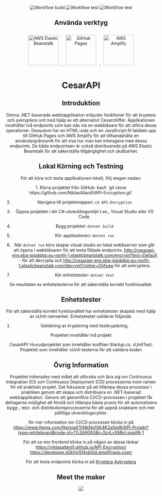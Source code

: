 <div align="center">

![Workflow build](https://github.com/NiklasAllard1/API-Encryption/actions/workflows/aws_deploy.yml/badge.svg)
![Workflow test](https://github.com/NiklasAllard1/API-Encryption/actions/workflows/gh_pages_deploy.yml/badge.svg)
![Workflow test](https://github.com/NiklasAllard1/API-Encryption/actions/workflows/unity_test.yml/badge.svg)

</div>
<div style="text-align: center;">
<div align="center">
  <h2>Använda verktyg</h2>
   <a href="http://cesarapi-env.eba-jppdqkjp.eu-north-1.elasticbeanstalk.com/">
    <img src="https://cdn.worldvectorlogo.com/logos/aws-elastic-beanstalk-1.svg" alt="AWS Elastic Beanstalk" style="width: 100px; height: auto; margin: 10px;">
  </a>
  <a href="https://niklasallard1.github.io/API-Encryption/">
    <img src="https://pages.github.com/images/logo.svg" alt="GitHub Pages" style="width: 100px; height: auto; margin: 10px;">
  </a>
  <a href="https://developer.d3khin5f4ob0id.amplifyapp.com/">
    <img src="https://seeklogo.com/images/A/aws-amplify-logo-D68DDB5AB1-seeklogo.com.png" alt="AWS Amplify" style="width: 100px; height: auto; margin: 10px;">
  </a>
</div>
<div align="center">
  <h1>CesarAPI </h1>
</div>



## Introduktion

Denna .NET-baserade webbapplikation erbjuder funktioner för att kryptera och avkryptera ord med hjälp av ett alternativt Cesarchiffer. Applikationen innehåller två endpoints som kan nås via en webbläsare för att utföra dessa operationer. Dessutom har en HTML-sida och en JavaScript-fil laddats upp till GitHub Pages och AWS Amplify för att tillhandahålla en användargränssnitt för att visa hur man kan interagera med dessa endpoints. De båda endpointsen är också distribuerade på AWS Elastic Beanstalk för att säkerställa tillgänglighet och skalbarhet.

<div align="center">

## Lokal Körning och Testning

För att köra och testa applikationen lokalt, följ stegen nedan:
</div>
1. Klona projektet från GitHub:
    bash
    `git clone https://github.com/NiklasAllard1/API-Encryption.git`

2. Navigera till projektmappen:
    `cd API-Encryption`

3. Öppna projektet i din C#-utvecklingsmiljö t.ex., Visual Studio eller VS Code.

4. Bygg projektet:
    `dotnet build`

5. Kör applikationen:
    `dotnet run`

6. När `dotnet run` körs skapar visual studio en lokal webbserver som går att öppna i webbläsaren för att testa följade endpoints. http://cesarapi-env.eba-jppdqkjp.eu-north-1.elasticbeanstalk.com/encrypt?text=Default - för att decrypta och http://cesarapi-env.eba-jppdqkjp.eu-north-1.elasticbeanstalk.com/decrypt?cipher=Gjifxqw för att avkryptera.


7. Kör enhetstester:
    `dotnet test`

Se resultaten av enhetstesterna för att säkerställa korrekt funktionalitet.

## Enhetstester

För att säkerställa korrekt funktionalitet har enhetstester skapats med hjälp av xUnit-ramverket. Enhetstestet validerar följande.

1. Validering av kryptering med testkryptering.

Projektet innehåller två projekt

CesarAPI: Huvudprojektet som innehåller kodfilen Startup.cs.
xUnitTest: Projektet som innehåller xUnit-testerna för att validera koden



## Övrig Information

Projektet initierades med målet att utforska och lära sig om Continuous Integration (CI) och Continuous Deployment (CD) processerna inom ramen för ett praktiskt projekt. Det fokuserar på att tillämpa dessa processer i praktiken genom att skapa och distribuera en .NET-baserad webbapplikation. Genom att genomföra CI/CD-processen i projektet får deltagarna möjlighet att förstå och tillämpa bästa praxis för att automatisera bygg-, test- och distributionsprocesserna för att uppnå snabbare och mer pålitliga utvecklingscykler.

för mer information om CI/CD processen klicka in på 
https://www.figma.com/file/siwE10NkNq1SK4K2aSje8l/API-Projekt?type=whiteboard&node-id=1%3A9093&t=3znLxSMkrLpgaitR-1

För att se min frontend klicka in på någon av dessa länkar
https://niklasallard1.github.io/API-Encryption/
https://developer.d3khin5f4ob0id.amplifyapp.com/

För att testa endpoints klicka in på 
<a href="http://cesarapi-env.eba-jppdqkjp.eu-north-1.elasticbeanstalk.com/encrypt?text=Default" target="_blank">Kryptera</a>
 <a href="http://cesarapi-env.eba-jppdqkjp.eu-north-1.elasticbeanstalk.com/decrypt?cipher=Gjifxqw" target="_blank">Avkryptera</a>


<div style="text-align: center;">
  <h2>Meet the maker</h2>
  <a href="https://github.com/NiklasAllard1/API-Encryption/graphs/contributors">
    <img src="https://github.com/niklasallard1.png" />
  </a>
</div>

